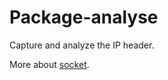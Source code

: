 # Package-analyse
Capture and analyze the IP  header.

More about [socket](https://gorgeousdays.github.io/2021/01/07/socket%E5%88%9D%E6%8E%A2/).
